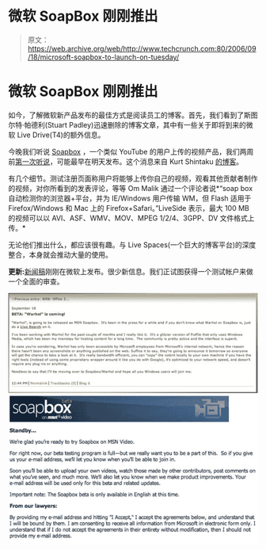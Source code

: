 # 微软 SoapBox 刚刚推出 

> 原文：<https://web.archive.org/web/http://www.techcrunch.com:80/2006/09/18/microsoft-soapbox-to-launch-on-tuesday/>

# 微软 SoapBox 刚刚推出

 [](https://web.archive.org/web/20220927212916/http://soapbox.msn.com/) 如今，了解微软新产品发布的最佳方式是阅读员工的博客。首先，我们看到了斯图尔特·帕德利(Stuart Padley)迅速删除的博客文章，其中有一些关于即将到来的微软 Live Drive(T4)的额外信息。

今晚我们听说 [Soapbox](https://web.archive.org/web/20220927212916/http://soapbox.msn.com/) ，一个类似 YouTube 的用户上传的视频产品，我们两周前[第一次听说](https://web.archive.org/web/20220927212916/http://www.beta.techcrunch.com/2006/09/09/microsoft-youtube-clone-coming/)，可能最早在明天发布。这个消息来自 Kurt Shintaku [的博客](https://web.archive.org/web/20220927212916/http://kurtsh.spaces.live.com/blog/cns!DA410C7F7E038D!1290.entry)。

有几个细节。测试注册页面称用户将能够上传你自己的视频，观看其他贡献者制作的视频，对你所看到的发表评论，等等 Om Malik 通过一个评论者说*“soap box 自动检测你的浏览器+平台，并为 IE/Windows 用户传输 WM，但 Flash 适用于 Firefox/Windows 和 Mac 上的 Firefox+Safari。”LiveSide 表示，最大 100 MB 的视频可以以 AVI、ASF、WMV、MOV、MPEG 1/2/4、3GPP、DV 文件格式上传。*

无论他们推出什么，都应该很有趣。与 Live Spaces(一个巨大的博客平台)的深度整合，本身就会推动大量的使用。

**更新:**[新闻稿](https://web.archive.org/web/20220927212916/http://www.microsoft.com/presspass/press/2006/sep06/09-18SoapboxBetaPR.mspx)刚刚在微软上发布。很少新信息。我们正试图获得一个测试帐户来做一个全面的审查。

![](img/8cab3d421fbff59f29c01502fba5e8e4.png)
![](img/6268fd5417bc6a4ea0fb0f6bbf2ea11a.png)